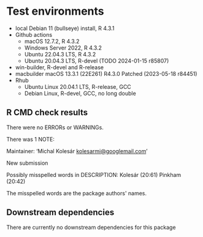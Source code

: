 # Test environments
* local Debian 11 (bullseye) install, R 4.3.1
* Github actions
  - macOS 12.7.2, R 4.3.2
  - Windows Server 2022, R 4.3.2
  - Ubuntu 22.04.3 LTS, R 4.3.2
  - Ubuntu 20.04.3 LTS, R-devel (TODO 2024-01-15 r85807)
* win-builder, R-devel and R-release
* macbuilder macOS 13.3.1 (22E261) R4.3.0 Patched (2023-05-18 r84451)
* Rhub
  - Ubuntu Linux 20.04.1 LTS, R-release, GCC
  - Debian Linux, R-devel, GCC, no long double

## R CMD check results
There were no ERRORs or WARNINGs.

There was 1 NOTE:

  Maintainer: ‘Michal Kolesár <kolesarmi@googlemail.com>’

  New submission

  Possibly misspelled words in DESCRIPTION:
    Kolesár (20:61)
    Pinkham (20:42)

The misspelled words are the package authors' names.

## Downstream dependencies
There are currently no downstream dependencies for this package
